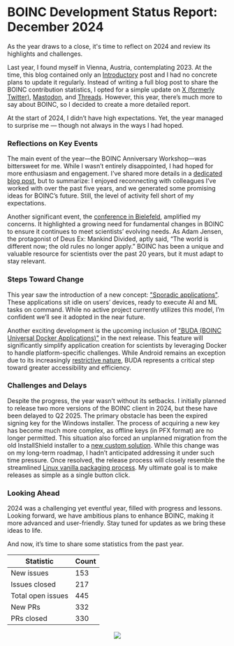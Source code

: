 # BOINC Development Status Report: December 2024

As the year draws to a close, it's time to reflect on 2024 and review its highlights and challenges.

Last year, I found myself in Vienna, Austria, contemplating 2023. At the time, this blog contained only an [Introductory](2023.10.14.html) post and I had no concrete plans to update it regularly. Instead of writing a full blog post to share the BOINC contribution statistics, I opted for a simple update on [X (formerly Twitter)](https://x.com/AenVampire/status/1741402297635139775), [Mastodon](https://fosstodon.org/@AenBleidd/111674500139386818), and [Threads](https://www.threads.net/@aenbleidd/post/C1g4EmdIZ_9?xmt=AQGzilvFHzRS1KoefT5ZYwSxJoAxT5i11mQvxELkWLyisQ). However, this year, there’s much more to say about BOINC, so I decided to create a more detailed report.

At the start of 2024, I didn’t have high expectations. Yet, the year managed to surprise me — though not always in the ways I had hoped.

### Reflections on Key Events

The main event of the year—the BOINC Anniversary Workshop—was bittersweet for me. While I wasn’t entirely disappointed, I had hoped for more enthusiasm and engagement. I’ve shared more details in a [dedicated blog post](2024.10.13.html), but to summarize: I enjoyed reconnecting with colleagues I’ve worked with over the past five years, and we generated some promising ideas for BOINC’s future. Still, the level of activity fell short of my expectations.

Another significant event, the [conference in Bielefeld](2024.11.02.html), amplified my concerns. It highlighted a growing need for fundamental changes in BOINC to ensure it continues to meet scientists’ evolving needs. As Adam Jensen, the protagonist of Deus Ex: Mankind Divided, aptly said, “The world is different now; the old rules no longer apply.” BOINC has been a unique and valuable resource for scientists over the past 20 years, but it must adapt to stay relevant.

### Steps Toward Change

This year saw the introduction of a new concept: ["Sporadic applications"](2024.03.18.html). These applications sit idle on users’ devices, ready to execute AI and ML tasks on command. While no active project currently utilizes this model, I’m confident we’ll see it adopted in the near future.

Another exciting development is the upcoming inclusion of ["BUDA (BOINC Universal Docker Applications)"](2024.12.01.html) in the next release. This feature will significantly simplify application creation for scientists by leveraging Docker to handle platform-specific challenges. While Android remains an exception due to its increasingly [restrictive nature](2024.03.16.html), BUDA represents a critical step toward greater accessibility and efficiency.

### Challenges and Delays

Despite the progress, the year wasn’t without its setbacks. I initially planned to release two more versions of the BOINC client in 2024, but these have been delayed to Q2 2025. The primary obstacle has been the expired signing key for the Windows installer. The process of acquiring a new key has become much more complex, as offline keys (in PFX format) are no longer permitted. This situation also forced an unplanned migration from the old InstallShield installer to a [new custom solution](2024.12.01.html). While this change was on my long-term roadmap, I hadn’t anticipated addressing it under such time pressure. Once resolved, the release process will closely resemble the streamlined [Linux vanilla packaging process](2024.02.28.html). My ultimate goal is to make releases as simple as a single button click.

### Looking Ahead

2024 was a challenging yet eventful year, filled with progress and lessons. Looking forward, we have ambitious plans to enhance BOINC, making it more advanced and user-friendly. Stay tuned for updates as we bring these ideas to life.

And now, it’s time to share some statistics from the past year.

| Statistic | Count |
| --------- | ----- |
| New issues | 153 |
| Issues closed | 217 |
| Total open issues | 445 |
| New PRs | 332 |
| PRs closed | 330 |


<p align="center">
  <img src="../images/2025.01.01.png" />
</p>